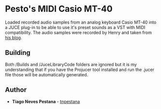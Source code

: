 # Pesto's MIDI Casio MT-40

Loaded recorded audio samples from an analog keyboard Casio MT-40 into a JUCE plug-in to be able to use it's preset sounds as a VST with MIDI compatibility. The audio samples were recorded by Henry and taken from [his blog](http://oldkeyboardsamples.tumblr.com).

## Building

Both /Builds and /JuceLibraryCode folders are ignored but it is my understanding that if you have the Projucer tool installed and run the .jucer file those will be automatically generated. 

## Author

* **Tiago Neves Pestana** - [tnpestana](https://github.com/tnpestana)
